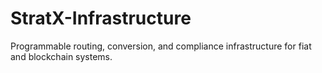 # StratX-Infrastructure
Programmable routing, conversion, and compliance infrastructure for fiat and blockchain systems.
